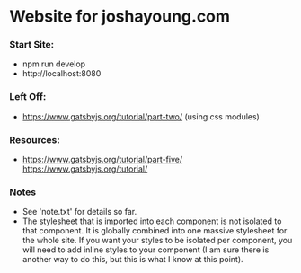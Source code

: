 # Website for joshayoung.com

### Start Site:

- npm run develop
- http://localhost:8080

### Left Off:

- https://www.gatsbyjs.org/tutorial/part-two/ (using css modules)

### Resources:

- https://www.gatsbyjs.org/tutorial/part-five/
  https://www.gatsbyjs.org/tutorial/

### Notes

- See 'note.txt' for details so far.
- The stylesheet that is imported into each component is not isolated to that component. It is globally combined into one massive stylesheet for the whole site. If you want your styles to be isolated per component, you will need to add inline styles to your component (I am sure there is another way to do this, but this is what I know at this point).
